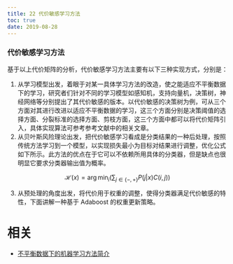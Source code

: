 ```yaml
---
title: 22 代价敏感学习方法
toc: true
date: 2019-08-28
---
```


### 代价敏感学习方法

基于以上代价矩阵的分析，代价敏感学习方法主要有以下三种实现方式，分别是：

1. 从学习模型出发，着眼于对某一具体学习方法的改造，使之能适应不平衡数据下的学习，研究者们针对不同的学习模型如感知机，支持向量机，决策树，神经网络等分别提出了其代价敏感的版本。以代价敏感的决策树为例，可从三个方面对其进行改进以适应不平衡数据的学习，这三个方面分别是决策阈值的选择方面、分裂标准的选择方面、剪枝方面，这三个方面中都可以将代价矩阵引入，具体实现算法可参考参考文献中的相关文章。
2. 从贝叶斯风险理论出发，把代价敏感学习看成是分类结果的一种后处理，按照传统方法学习到一个模型，以实现损失最小为目标对结果进行调整，优化公式如下所示。此方法的优点在于它可以不依赖所用具体的分类器，但是缺点也很明显它要求分类器输出值为概率。


$$
\mathcal{H}(x)=\arg \min _{i}\left(\sum_{j \in\{-,+\}} P(j | x) C(i, j)\right)
$$


3. 从预处理的角度出发，将代价用于权重的调整，使得分类器满足代价敏感的特性，下面讲解一种基于 Adaboost 的权重更新策略。






# 相关

- [不平衡数据下的机器学习方法简介](http://baogege.info/2015/11/16/learning-from-imbalanced-data/)

